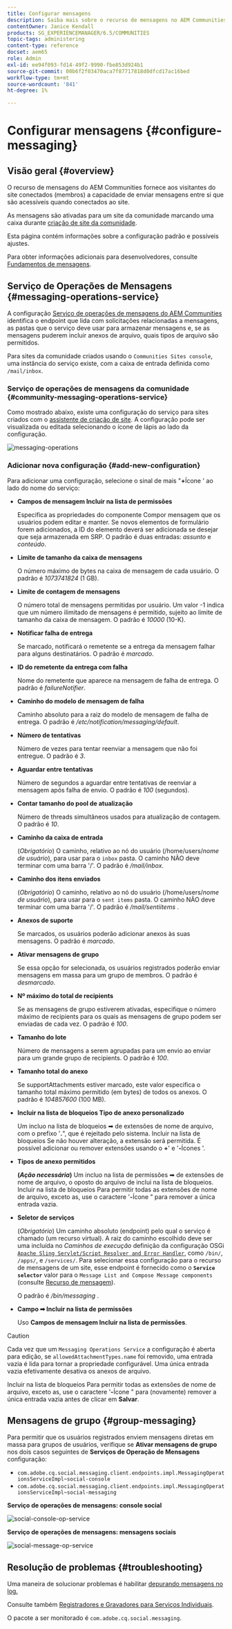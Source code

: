 ```yaml
---
title: Configurar mensagens
description: Saiba mais sobre o recurso de mensagens no AEM Communities que fornece a capacidade de visitantes do site conectados (membros) enviarem mensagens entre si.
contentOwner: Janice Kendall
products: SG_EXPERIENCEMANAGER/6.5/COMMUNITIES
topic-tags: administering
content-type: reference
docset: aem65
role: Admin
exl-id: ee94f093-fd14-49f2-9990-fbe853d924b1
source-git-commit: 00b6f2f03470aca7f87717818d0dfcd17ac16bed
workflow-type: tm+mt
source-wordcount: '841'
ht-degree: 1%

---
```


# Configurar mensagens {#configure-messaging}

## Visão geral {#overview}

O recurso de mensagens do AEM Communities fornece aos visitantes do site conectados (membros) a capacidade de enviar mensagens entre si que são acessíveis quando conectados ao site.

As mensagens são ativadas para um site da comunidade marcando uma caixa durante [criação de site da comunidade](/help/communities/sites-console.md).

Esta página contém informações sobre a configuração padrão e possíveis ajustes.

Para obter informações adicionais para desenvolvedores, consulte [Fundamentos de mensagens](/help/communities/essentials-messaging.md).

## Serviço de Operações de Mensagens {#messaging-operations-service}

A configuração [Serviço de operações de mensagens do AEM Communities](https://localhost:4502/system/console/configMgr/com.adobe.cq.social.messaging.client.endpoints.impl.MessagingOperationsServiceImpl) identifica o endpoint que lida com solicitações relacionadas a mensagens, as pastas que o serviço deve usar para armazenar mensagens e, se as mensagens puderem incluir anexos de arquivo, quais tipos de arquivo são permitidos.

Para sites da comunidade criados usando o `Communities Sites console`, uma instância do serviço existe, com a caixa de entrada definida como `/mail/inbox`.

### Serviço de operações de mensagens da comunidade {#community-messaging-operations-service}

Como mostrado abaixo, existe uma configuração do serviço para sites criados com o [assistente de criação de site](/help/communities/sites-console.md). A configuração pode ser visualizada ou editada selecionando o ícone de lápis ao lado da configuração.

![messaging-operations](assets/messaging-operations.png)

### Adicionar nova configuração {#add-new-configuration}

Para adicionar uma configuração, selecione o sinal de mais &quot;**+**&#x200B;Ícone &#39; ao lado do nome do serviço:

* **Campos de mensagem Incluir na lista de permissões**

  Especifica as propriedades do componente Compor mensagem que os usuários podem editar e manter. Se novos elementos de formulário forem adicionados, a ID do elemento deverá ser adicionada se desejar que seja armazenada em SRP. O padrão é duas entradas: *assunto* e *conteúdo*.

* **Limite de tamanho da caixa de mensagens**

  O número máximo de bytes na caixa de mensagem de cada usuário. O padrão é *1073741824* (1 GB).

* **Limite de contagem de mensagens**

  O número total de mensagens permitidas por usuário. Um valor -1 indica que um número ilimitado de mensagens é permitido, sujeito ao limite de tamanho da caixa de mensagem. O padrão é *10000* (10-K).

* **Notificar falha de entrega**

  Se marcado, notificará o remetente se a entrega da mensagem falhar para alguns destinatários. O padrão é *marcado*.

* **ID do remetente da entrega com falha**

  Nome do remetente que aparece na mensagem de falha de entrega. O padrão é *failureNotifier*.

* **Caminho do modelo de mensagem de falha**

  Caminho absoluto para a raiz do modelo de mensagem de falha de entrega. O padrão é */etc/notification/messaging/default*.

* **Número de tentativas**

  Número de vezes para tentar reenviar a mensagem que não foi entregue. O padrão é *3*.

* **Aguardar entre tentativas**

  Número de segundos a aguardar entre tentativas de reenviar a mensagem após falha de envio. O padrão é *100* (segundos).

* **Contar tamanho do pool de atualização**

  Número de threads simultâneos usados para atualização de contagem. O padrão é *10*.

* **Caminho da caixa de entrada**

  (*Obrigatório*) O caminho, relativo ao nó do usuário (/home/users/*nome de usuário*), para usar para o `inbox` pasta. O caminho NÃO deve terminar com uma barra &#39;/&#39;. O padrão é */mail/inbox*.

* **Caminho dos itens enviados**

  (*Obrigatório*) O caminho, relativo ao nó do usuário (/home/users/*nome de usuário*), para usar para o `sent items` pasta. O caminho NÃO deve terminar com uma barra &#39;/&#39;. O padrão é */mail/sentiitems* .

* **Anexos de suporte**

  Se marcados, os usuários poderão adicionar anexos às suas mensagens. O padrão é *marcado*.

* **Ativar mensagens de grupo**

  Se essa opção for selecionada, os usuários registrados poderão enviar mensagens em massa para um grupo de membros. O padrão é *desmarcado*.

* **Nº máximo do total de recipients**

  Se as mensagens de grupo estiverem ativadas, especifique o número máximo de recipients para os quais as mensagens de grupo podem ser enviadas de cada vez. O padrão é *100*.

* **Tamanho do lote**

  Número de mensagens a serem agrupadas para um envio ao enviar para um grande grupo de recipients. O padrão é *100*.

* **Tamanho total do anexo**

  Se supportAttachments estiver marcado, este valor especifica o tamanho total máximo permitido (em bytes) de todos os anexos. O padrão é *104857600* (100 MB).

* **Incluir na lista de bloqueios Tipo de anexo personalizado**

  Um incluo na lista de bloqueios ➡ de extensões de nome de arquivo, com o prefixo &#39;**.**&quot;, que é rejeitado pelo sistema. Incluir na lista de bloqueios Se não houver alteração, a extensão será permitida. É possível adicionar ou remover extensões usando o **+**&#39; e &#39;**-**&#x200B;Ícones &#39;.

* **Tipos de anexo permitidos**

  **(*Ação necessária*)** Um incluo na lista de permissões ➡ de extensões de nome de arquivo, o oposto do arquivo de inclui na lista de bloqueios. Incluir na lista de bloqueios Para permitir todas as extensões de nome de arquivo, exceto as, use o caractere &#39;**-**&#x200B;Ícone &quot; para remover a única entrada vazia.

* **Seletor de serviços**

  (*Obrigatório*) Um caminho absoluto (endpoint) pelo qual o serviço é chamado (um recurso virtual). A raiz do caminho escolhido deve ser uma incluída no *Caminhos de execução* definição da configuração OSGi [`Apache Sling Servlet/Script Resolver and Error Handler`](https://localhost:4502/system/console/configMgr/org.apache.sling.servlets.resolver.SlingServletResolver), como `/bin/`, `/apps/`, e `/services/`. Para selecionar essa configuração para o recurso de mensagens de um site, esse endpoint é fornecido como o **`Service selector`** valor para o `Message List and Compose Message components` (consulte [Recurso de mensagem](/help/communities/configure-messaging.md)).

  O padrão é */bin/messaging* .

* **Campo ➡ Incluir na lista de permissões**

  Uso **Campos de mensagem Incluir na lista de permissões**.

>[!CAUTION]
>
>Cada vez que um `Messaging Operations Service` a configuração é aberta para edição, se `allowedAttachmentTypes.name` foi removido, uma entrada vazia é lida para tornar a propriedade configurável. Uma única entrada vazia efetivamente desativa os anexos de arquivo.
>
>Incluir na lista de bloqueios Para permitir todas as extensões de nome de arquivo, exceto as, use o caractere &#39;**-**&#x200B;Ícone &quot; para (novamente) remover a única entrada vazia antes de clicar em **Salvar**.

## Mensagens de grupo {#group-messaging}

Para permitir que os usuários registrados enviem mensagens diretas em massa para grupos de usuários, verifique se **Ativar mensagens de grupo** nos dois casos seguintes de **Serviços de Operação de Mensagens** configuração:

* `com.adobe.cq.social.messaging.client.endpoints.impl.MessagingOperationsServiceImpl~social-console`
* `com.adobe.cq.social.messaging.client.endpoints.impl.MessagingOperationsServiceImpl~social-messaging`

**Serviço de operações de mensagens: console social**

![social-console-op-service](assets/social-console-op-service.png)

**Serviço de operações de mensagens: mensagens sociais**

![social-message-op-service](assets/social-message-op-service.png)

## Resolução de problemas {#troubleshooting}

Uma maneira de solucionar problemas é habilitar [depurando mensagens no log.](/help/sites-administering/troubleshooting.md)

Consulte também [Registradores e Gravadores para Serviços Individuais](/help/sites-deploying/configure-logging.md#loggers-and-writers-for-individual-services).

O pacote a ser monitorado é `com.adobe.cq.social.messaging`.
